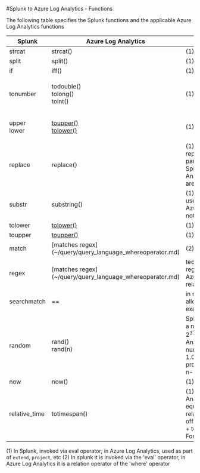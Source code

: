 #Splunk to Azure Log Analytics - Functions  

The following table specifies the Splunk functions and the applicable Azure Log Analytics functions

|Splunk | Azure Log Analytics |Comment
|---|---|---
|strcat | strcat()| (1)
|split  | split() | (1)
|if     | iff()   | (1)
|tonumber | <ul style="list-style-type: none; padding: 0;"><li>todouble()</li><li>tolong()</li><li>toint()</li></ul> | (1)
|<ul style="list-style-type: none; padding: 0;"><li>upper</li><li>lower</li></ul> | <ul style="list-style-type: none; padding: 0;"><li>[toupper()](~/query/query_language_toupperfunction.md)</li><li>[tolower()](~/query/query_language_tolowerfunction.md)</li></ul>|(1)
| replace | replace() | (1), also note that while replace() takes three parameters in both Splunk and Azure Log Analytics, the parameters are different
| substr | substring() | (1), also note that Splunk uses 1-based indices, Azure Log Analytics notes 0-based indices
| tolower |  [tolower()](~/query/query_language_tolowerfunction.md)| (1)  
| toupper | [toupper()](~/query/query_language_toupperfunction.md) | (1)  
| match | [matches regex] (~/query/query_language_whereoperator.md) |  (2)  
| regex | [matches regex] (~/query/query_language_whereoperator.md) | technically in Splunk regex is an operator, in Azure Log Analytics it's a relational operator
| searchmatch | == | in splunk searchmatch allows searching for the exact string
| random | <ul style="list-style-type: none; padding: 0;"><li>rand()</li><li>rand(n)</li></ul> | Splunk's function returns a number from zero to 2<sup>31</sup>-1. Azure Log Analytics' returns a number between 0.0 and 1.0, or if a parameter provided, between 0 and n-1.
| now | now() | (1)
| relative_time | totimespan() | (1). In Azure Log Analytics, Splunk's equivalent of relative_time(datetimeVal, offsetVal) is datetimeVal + totimespan(offsetVal). For example, `search | eval n=relative_time(now(), "-1d@d")` becomes ` ...  | extend myTime = now() - totimespan("1d")`

(1) In Splunk, invoked via eval operator; in Azure Log Analytics, used as part of `extend`, `project`, etc
(2) In splunk it is invoked via the 'eval' operator, in Azure Log Analytics it is a relation operator of the 'where' operator
